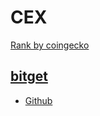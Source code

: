 # CEX
[Rank by coingecko](https://www.coingecko.com/en/exchanges)

## [bitget](https://www.bitget.com/zh-CN/)
- [Github](https://github.com/BitgetLimited)
